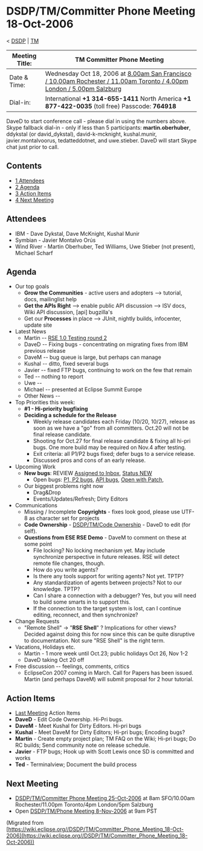

DSDP/TM/Committer Phone Meeting 18-Oct-2006
===========================================

< [DSDP](https://wiki.eclipse.org/DSDP "DSDP")‎ | [TM](./TM "DSDP/TM")

| Meeting Title: | **TM Committer Phone Meeting** |
| --- | --- |
| Date & Time: | Wednesday Oct 18, 2006 at [8.00am San Francisco / 10.00am Rochester / 11.00am Toronto / 4.00pm London / 5.00pm Salzburg](http://www.timeanddate.com/worldclock/meetingdetails.html?year=2006&month=10&day=18&hour=15&min=00&sec=0&p1=224&p2=159&p3=250&p4=136&p5=223&iv=1800) |
| Dial-in: | International **+1 314-655-1411**   North America **+1 877-422-0035** (toll free)   Passcode: **764918** |

DaveD to start conference call - please dial in using the numbers above. Skype fallback dial-in - only if less than 5 participants: **martin.oberhuber**, ddykstal (or david_dykstal), david-k-mcknight, kushal.munir, javier.montalvoorus, tedatteddotnet, and uwe.stieber. DaveD will start Skype chat just prior to call.

Contents
--------

*   [1 Attendees](#Attendees)
*   [2 Agenda](#Agenda)
*   [3 Action Items](#Action-Items)
*   [4 Next Meeting](#Next-Meeting)

Attendees
---------

*   IBM - Dave Dykstal, Dave McKnight, Kushal Munir
*   Symbian - Javier Montalvo Orús
*   Wind River - Martin Oberhuber, Ted Williams, Uwe Stieber (not present), Michael Scharf

Agenda
------

*   Our top goals
    *   **Grow the Communities** \- active users and adopters --> tutorial, docs, mailinglist help
    *   **Get the APIs Right** --\> enable public API discussion --> ISV docs, Wiki API discussion, \[api\] bugzilla's
    *   Get our **Processes** in place --> JUnit, nightly builds, infocenter, update site
*   Latest News
    *   Martin -- [RSE 1.0 Testing round 2](./RSE_1.0_Testing_round_2 "RSE 1.0 Testing round 2")
    *   DaveD -- Fixing bugs - concentrating on migrating fixes from IBM previous release
    *   DaveM -- bug queue is large, but perhaps can manage
    *   Kushal -- ditto, fixed several bugs
    *   Javier -- fixed FTP bugs, continuing to work on the few that remain
    *   Ted -- nothing to report
    *   Uwe --
    *   Michael -- presented at Eclipse Summit Europe
    *   Other News --
*   Top Priorities this week:
    *   **#1 - Hi-priority bugfixing**
    *   **Deciding a schedule for the Release**
        *   Weekly release candidates each Friday (10/20, 10/27), release as soon as we have a "go" from all committers. Oct.20 will not be final release candidate.
        *   Shooting for Oct.27 for final release candidate & fixing all hi-pri bugs. One more build may be required on Nov.4 after testing.
        *   Exit criteria: all P1/P2 bugs fixed; defer bugs to a service release.
        *   Discussed pros and cons of an early release.
*   Upcoming Work
    *   **New bugs**: REVIEW [Assigned to Inbox](https://bugs.eclipse.org/bugs/buglist.cgi?query_format=advanced&classification=DSDP&product=Target+Management&component=RSE&bug_status=UNCONFIRMED&bug_status=NEW&bug_status=ASSIGNED&bug_status=REOPENED&emailassigned_to1=1&emailtype1=exact&email1=dsdp.tm.rse-inbox%40eclipse.org&cmdtype=doit), [Status NEW](https://bugs.eclipse.org/bugs/buglist.cgi?query_format=advanced&classification=DSDP&product=Target+Management&component=RSE&bug_status=NEW&cmdtype=doit)
        *   Open bugs: [P1, P2 bugs](https://bugs.eclipse.org/bugs/buglist.cgi?query_format=advanced&classification=DSDP&product=Target+Management&component=RSE&bug_status=UNCONFIRMED&bug_status=NEW&bug_status=ASSIGNED&bug_status=REOPENED&priority=P1&priority=P2&cmdtype=doit), [API bugs](https://bugs.eclipse.org/bugs/buglist.cgi?query_format=advanced&short_desc_type=allwordssubstr&short_desc=%5Bapi&classification=DSDP&product=Target+Management&component=RSE&bug_status=UNCONFIRMED&bug_status=NEW&bug_status=ASSIGNED&bug_status=REOPENED&cmdtype=doit), [Open with Patch](https://bugs.eclipse.org/bugs/buglist.cgi?query_format=advanced&classification=DSDP&product=Target+Management&component=RSE&bug_status=UNCONFIRMED&bug_status=NEW&bug_status=ASSIGNED&bug_status=REOPENED&cmdtype=doit&field0-0-0=attachments.ispatch&type0-0-0=equals&value0-0-0=1),
    *   Our biggest problems right now
        *   Drag&Drop
        *   Events/Updates/Refresh; Dirty Editors
*   Communications
    *   Missing / Incomplete **Copyrights** \- fixes look good, please use UTF-8 as character set for projects
    *   **Code Ownership** \- [DSDP/TM/Code Ownership](./Code_Ownership "DSDP/TM/Code Ownership") \- DaveD to edit (for self).
    *   **Questions from ESE RSE Demo** \- DaveM to comment on these at some point
        *   File locking? No locking mechanism yet. May include synchronize perspective in future releases. RSE will detect remote file changes, though.
        *   How do you write agents?
        *   Is there any tools support for writing agents? Not yet. TPTP?
        *   Any standardization of agents between projects? Not to our knowledge. TPTP?
        *   Can I share a connection with a debugger? Yes, but you will need to build some smarts in to support this.
        *   If the connection to the target system is lost, can I continue editing, reconnect, and then synchronize?
*   Change Requests
    *   "Remote Shell" -> "**RSE Shell**" ? Implications for other views? Decided against doing this for now since this can be quite disruptive to documentation. Not sure "RSE Shell" is the right term.
*   Vacations, Holidays etc.
    *   Martin - 1 more week until Oct.23; public holidays Oct 26, Nov 1-2
    *   DaveD taking Oct 20 off
*   Free discussion -- feelings, comments, critics
    *   EclipseCon 2007 coming in March. Call for Papers has been issued. Martin (and perhaps DaveM) will submit proposal for 2 hour tutorial.

Action Items
------------

*   [Last Meeting](./Committer_Phone_Meeting_11-Oct-2006#Action_Items "DSDP/TM/Committer Phone Meeting 11-Oct-2006") Action Items
*   **DaveD** \- Edit Code Ownership. Hi-Pri bugs.
*   **DaveM** \- Meet Kushal for Dirty Editors. Hi-pri bugs
*   **Kushal** \- Meet DaveM for Dirty Editors; Hi-pri bugs; Encoding bugs?
*   **Martin** \- Create empty project plan; TM FAQ on the Wiki; Hi-pri bugs; Do RC builds; Send community note on release schedule.
*   **Javier** \- FTP bugs; Hook up with Scott Lewis once SD is committed and works
*   **Ted** \- Terminalview; Document the build process

Next Meeting
------------

*   [DSDP/TM/Committer Phone Meeting 25-Oct-2006](./Committer_Phone_Meeting_25-Oct-2006 "DSDP/TM/Committer Phone Meeting 25-Oct-2006") at 8am SFO/10.00am Rochester/11.00pm Toronto/4pm London/5pm Salzburg
*   Open [DSDP/TM/Phone Meeting 8-Nov-2006](./Phone_Meeting_8-Nov-2006 "DSDP/TM/Phone Meeting 8-Nov-2006") at 9am PST


(Migrated from [https://wiki.eclipse.org//DSDP/TM/Committer_Phone_Meeting_18-Oct-2006](https://wiki.eclipse.org//DSDP/TM/Committer_Phone_Meeting_18-Oct-2006))
